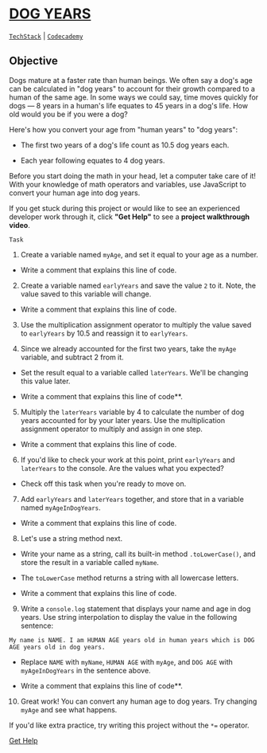 # [DOG YEARS](https://drive.google.com/file/d/1MbZ3qizIX4vWlWta-pL_34Pd7PHb2ham/view?usp=sharing)
[`TechStack`](https://techstack.surge.sh) | [`Codecademy`](http://ssqt.co/mQfpbL0)

## Objective

Dogs mature at a faster rate than human beings. We often say a dog's age can be calculated in "dog years" to account for their growth compared to a human of the same age. In some ways we could say, time moves quickly for dogs — 8 years in a human's life equates to 45 years in a dog's life. How old would you be if you were a dog?

Here's how you convert your age from "human years" to "dog years":

- The first two years of a dog's life count as 10.5 dog years each.

- Each year following equates to 4 dog years.

Before you start doing the math in your head, let a computer take care of it! With your knowledge of math operators and variables, use JavaScript to convert your human age into dog years.

If you get stuck during this project or would like to see an experienced developer work through it, click **"Get Help"** to see a **project walkthrough video**.

```
Task
```

1. Create a variable named `myAge`, and set it equal to your age as a number.

- Write a comment that explains this line of code.

2. Create a variable named `earlyYears` and save the value `2` to it. Note, the value saved to this variable will change.

- Write a comment that explains this line of code.

3. Use the multiplication assignment operator to multiply the value saved to `earlyYears` by 10.5 and reassign it to `earlyYears`.

4. Since we already accounted for the first two years, take the `myAge` variable, and subtract 2 from it.

- Set the result equal to a variable called `laterYears`. We'll be changing this value later.

- Write a comment that explains this line of code**.

5. Multiply the `laterYears` variable by 4 to calculate the number of dog years accounted for by your later years. Use the multiplication assignment operator to multiply and assign in one step.

- Write a comment that explains this line of code.

6. If you'd like to check your work at this point, print `earlyYears` and `laterYears` to the console. Are the values what you expected?

- Check off this task when you're ready to move on.

7. Add `earlyYears` and `laterYears` together, and store that in a variable named `myAgeInDogYears`.

- Write a comment that explains this line of code.
 
8. Let's use a string method next.

- Write your name as a string, call its built-in method `.toLowerCase()`, and store the result in a variable called `myName`.

- The `toLowerCase` method returns a string with all lowercase letters.

- Write a comment that explains this line of code.

9. Write a `console.log` statement that displays your name and age in dog years. Use string interpolation to display the value in the following sentence:

```
My name is NAME. I am HUMAN AGE years old in human years which is DOG AGE years old in dog years.
```

- Replace `NAME` with `myName`, `HUMAN AGE` with `myAge`, and `DOG AGE` with `myAgeInDogYears` in the sentence above.

- Write a comment that explains this line of code**.

10. Great work! You can convert any human age to dog years. Try changing `myAge` and see what happens.

If you'd like extra practice, try writing this project without the `*=` operator.

[Get Help](https://www.youtube.com/watch?v=datt0bbuUsI)
